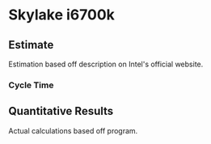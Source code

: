 # Skylake i6700k
## Estimate
Estimation based off description on Intel's official website.

### Cycle Time

## Quantitative Results
Actual calculations based off program.